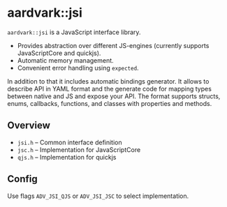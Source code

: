 # aardvark::jsi

`aardvark::jsi` is a JavaScript interface library.

- Provides abstraction over different JS-engines (currently supports JavaScriptCore and quickjs).
- Automatic memory management.
- Convenient error handling using `expected`.

In addition to that it includes automatic bindings generator.
It allows to describe API in YAML format and the generate code for mapping types
between native and JS and expose your API.
The format supports structs, enums, callbacks, functions, and classes with 
properties and methods.

## Overview

- `jsi.h` &ndash; Common interface definition
- `jsc.h` &ndash; Implementation for JavaScriptCore
- `qjs.h` &ndash; Implementation for quickjs

## Config

Use flags `ADV_JSI_QJS` or `ADV_JSI_JSC` to select implementation.

